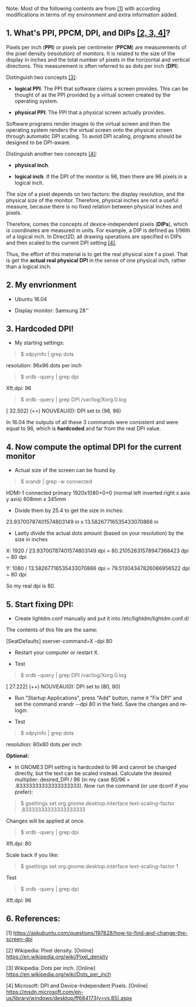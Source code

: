 
Note: Most of the following contents are from [[1]](https://askubuntu.com/questions/197828/how-to-find-and-change-the-screen-dpi)
with according modifications in terms of my environment and extra information added.

## 1. What's PPI, PPCM, DPI, and DIPs [[2, 3, 4]](https://en.wikipedia.org/wiki/Pixel_density)?

Pixels per inch (**PPI**) or pixels per centimeter (**PPCM**) are measurements of the pixel density (resolution) of monitors. 
It is related to the size of the display in inches and the total number of pixels in the horizontal and vertical directions. 
This measurement is often referred to as dots per inch (**DPI**). 

Distinguish two concepts [[3]](https://en.wikipedia.org/wiki/Dots_per_inch):

* **logical PPI**: The PPI that software claims a screen provides. 
This can be thought of as the PPI provided by a virtual screen created by the operating system.

* **physical PPI**: The PPI that a physical screen actually provides.

Software programs render images to the virtual screen and then the operating system renders the 
virtual screen onto the physical screen through automatic DPI scaling. 
To avoid DPI scaling, programs should be designed to be DPI-aware.

Distinguish another two concepts [[4]](https://msdn.microsoft.com/en-us/library/windows/desktop/ff684173(v=vs.85).aspx): 

* **physical inch**.

* **logical inch**. If the DPI of the monitor is 96, then there are 96 pixels in a logical inch.

The size of a pixel depends on two factors: the display resolution, and the physical size of the monitor. 
Therefore, physical inches are not a useful measure, because there is no fixed relation between physical inches and pixels. 

Therefore, comes the concepts of device-independent pixels (**DIPs**), which is coordinates are measured in units. 
For example, a DIP is defined as 1/96th of a logical inch. 
In Direct2D, all drawing operations are specified in DIPs and then scaled to the current DPI setting
[[4]](https://msdn.microsoft.com/en-us/library/windows/desktop/ff684173(v=vs.85).aspx).

Thus, the effort of this material is to get the real physical size f a pixel. That is get the **actual real physical DPI** 
in the sense of one physical inch, rather than a logical inch.

## 2. My envrionment

* Ubuntu 16.04

* Display monitor: Samsung 28''


## 3. Hardcoded DPI!

* My starting settings:

> $ xdpyinfo | grep dots

resolution:    96x96 dots per inch

> $ xrdb -query | grep dpi

Xft.dpi:	96

> $ xrdb -query | grep DPI /var/log/Xorg.0.log 

[    32.502] (==) NOUVEAU(0): DPI set to (96, 96)

In 16.04 the outputs of all these 3 commands were consistent and were equal to 96, 
which is **hardcoded** and far from the real DPI value.


## 4. Now compute the optimal DPI for the current monitor

* Actual size of the screen can be found by

> $ xrandr | grep -w connected

HDMI-1 connected primary 1920x1080+0+0 (normal left inverted right x axis y axis) 608mm x 345mm

* Divide them by 25.4 to get the size in inches:

23.93700787401574803149 in x 13.58267716535433070866 in

* Lastly divide the actual dots amount (based on your resolution) by the size in inches

X: 1920 / 23.93700787401574803149 dpi = 80.21052631578947368423 dpi ~ 80 dpi

Y: 1080 / 13.58267716535433070866 dpi = 79.51304347826086956522 dpi ~ 80 dpi

So my real dpi is 80.


## 5. Start fixing DPI:

* Create lightdm.conf manually and put it into /etc/lightdm/lightdm.conf.d/ 

The contents of this file are the same:

[SeatDefaults]
xserver-command=X -dpi 80

* Restart your computer or restart X. 

* Test

> $ xrdb -query | grep DPI /var/log/Xorg.0.log

[    27.222] (++) NOUVEAU(0): DPI set to (80, 80)

* Run "Startup Applications", press "Add" button, name it "Fix DPI" and set the command xrandr --dpi 80 in the field. 
Save the changes and re-login. 

* Test

> $ xdpyinfo | grep dots

resolution:    80x80 dots per inch

**Optional:**

* In GNOME3 DPI setting is hardcoded to 96 and cannot be changed directly, but the text can be scaled instead. 
Calculate the desired multiplier: desired_DPI / 96 (in my case 80/96 = .83333333333333333333). Now run the command (or use dconf if you prefer):

> $ gsettings set org.gnome.desktop.interface text-scaling-factor .83333333333333333333

Changes will be applied at once. 

> $ xrdb -query | grep dpi 

Xft.dpi:	80

Scale back if you like:

> $ gsettings set org.gnome.desktop.interface text-scaling-factor 1

Test 

> $ xrdb -query | grep dpi 

Xft.dpi:	96



## 6. References:
[1] https://askubuntu.com/questions/197828/how-to-find-and-change-the-screen-dpi

[2] Wikipedia: Pixel density. [Online] https://en.wikipedia.org/wiki/Pixel_density

[3] Wikipedia: Dots per inch. [Online] https://en.wikipedia.org/wiki/Dots_per_inch

[4] Microsoft: DPI and Device-Independent Pixels. [Online] https://msdn.microsoft.com/en-us/library/windows/desktop/ff684173(v=vs.85).aspx
